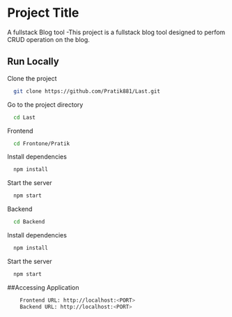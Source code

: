 
# Project Title

A fullstack Blog tool
-This project is a fullstack blog tool designed to perfom CRUD operation on the blog.

## Run Locally

Clone the project

```bash
  git clone https://github.com/Pratik881/Last.git
```

Go to the project directory

```bash
  cd Last
```
Frontend
```bash
  cd Frontone/Pratik
```

Install dependencies

```bash
  npm install
```

Start the server

```bash
  npm start
```
Backend
```bash
  cd Backend
```

Install dependencies

```bash
  npm install
```

Start the server

```bash
  npm start
```
##Accessing Application
```bash
    Frontend URL: http://localhost:<PORT>
    Backend URL: http://localhost:<PORT>
```    
